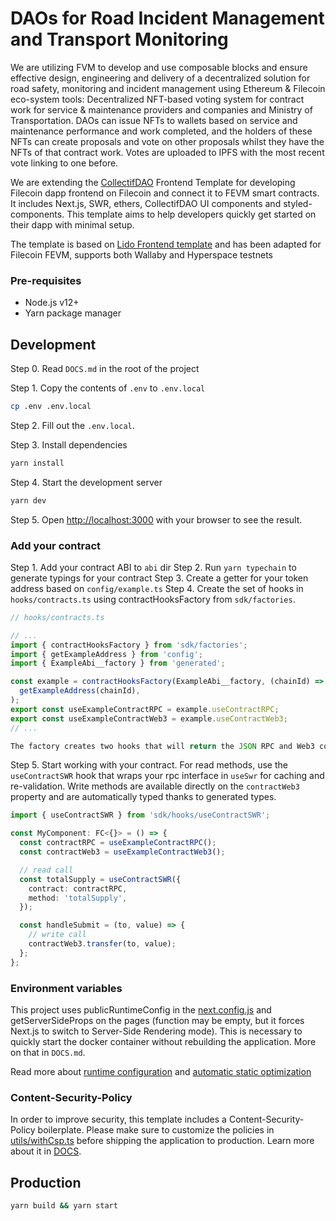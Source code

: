 # DAOs for Road Incident Management and Transport Monitoring

We are utilizing FVM to develop and use composable blocks and ensure effective design, engineering and delivery of a decentralized solution for road safety, monitoring and incident management using Ethereum & Filecoin eco-system tools:
Decentralized NFT-based voting system for contract work for service & maintenance providers and companies and Ministry of Transportation. DAOs can issue NFTs to wallets based on service and maintenance performance and work completed, and the holders of these NFTs can create proposals and vote on other proposals whilst they have the NFTs of that contract work. Votes are uploaded to IPFS with the most recent vote linking to one before.

We are extending the [CollectifDAO](https://collectif.finance/) Frontend Template for developing Filecoin dapp frontend on Filecoin and connect it to FEVM smart contracts. It includes Next.js, SWR, ethers, CollectifDAO UI components and styled-components. This template aims to help developers quickly get started on their dapp with minimal setup.

The template is based on [Lido Frontend template](https://github.com/lidofinance/lido-frontend-template) and has been adapted for Filecoin FEVM, supports both Wallaby and Hyperspace testnets

### Pre-requisites

- Node.js v12+
- Yarn package manager

## Development

Step 0. Read `DOCS.md` in the root of the project

Step 1. Copy the contents of `.env` to `.env.local`

```bash
cp .env .env.local
```

Step 2. Fill out the `.env.local`.

Step 3. Install dependencies

```bash
yarn install
```

Step 4. Start the development server

```bash
yarn dev
```

Step 5. Open [http://localhost:3000](http://localhost:3000) with your browser to see the result.

### Add your contract

Step 1. Add your contract ABI to `abi` dir
Step 2. Run `yarn typechain` to generate typings for your contract
Step 3. Create a getter for your token address based on `config/example.ts`
Step 4. Create the set of hooks in `hooks/contracts.ts` using contractHooksFactory from `sdk/factories`.

```ts
// hooks/contracts.ts

// ...
import { contractHooksFactory } from 'sdk/factories';
import { getExampleAddress } from 'config';
import { ExampleAbi__factory } from 'generated';

const example = contractHooksFactory(ExampleAbi__factory, (chainId) =>
  getExampleAddress(chainId),
);
export const useExampleContractRPC = example.useContractRPC;
export const useExampleContractWeb3 = example.useContractWeb3;
// ...

The factory creates two hooks that will return the JSON RPC and Web3 contract interfaces which will allow us to use read and write methods respectively.

```
Step 5. Start working with your contract. For read methods, use the `useContractSWR` hook that wraps your rpc interface in `useSwr` for caching and re-validation. Write methods are available directly on the `contractWeb3` property and are automatically typed thanks to generated types.

```ts
import { useContractSWR } from 'sdk/hooks/useContractSWR';

const MyComponent: FC<{}> = () => {
  const contractRPC = useExampleContractRPC();
  const contractWeb3 = useExampleContractWeb3();

  // read call
  const totalSupply = useContractSWR({
    contract: contractRPC,
    method: 'totalSupply',
  });

  const handleSubmit = (to, value) => {
    // write call
    contractWeb3.transfer(to, value);
  };
};
```

### Environment variables

This project uses publicRuntimeConfig in the [next.config.js](./next.config.js) and getServerSideProps on the pages (function may be empty, but it forces Next.js to switch to Server-Side Rendering mode). This is necessary to quickly start the docker container without rebuilding the application. More on that in `DOCS.md`.

Read more about [runtime configuration](https://nextjs.org/docs/api-reference/next.config.js/runtime-configuration) and [automatic static optimization](https://nextjs.org/docs/advanced-features/automatic-static-optimization)

### Content-Security-Policy

In order to improve security, this template includes a Content-Security-Policy boilerplate. Please make sure to customize the policies in [utils/withCsp.ts](utils/withCsp.ts) before shipping the application to production. Learn more about it in [DOCS](/DOCS.md#monitoring).

## Production

```bash
yarn build && yarn start
```